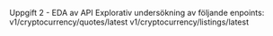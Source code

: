 Uppgift 2 - EDA av API
Explorativ undersökning av följande enpoints:
v1/cryptocurrency/quotes/latest
v1/cryptocurrency/listings/latest